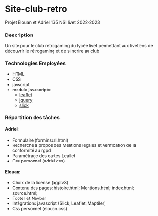 # Site-club-retro
Projet Elouan et Adriel 1G5 NSI livet 2022-2023

### Description
Un site pour le club retrogaming du lycée livet permettant aux livetiens de découvrir le rétrogaming et de s'incrire au club

### Technologies Employées
* HTML
* CSS
* javscript
* module javascripts:
  * [leaflet](https://leafletjs.com/)
  * [jquery](https://jquery.com/)
  * [slick](https://kenwheeler.github.io/slick/)

### Répartition des tâches
#### Adriel:
* Formulaire (forminscri.html)
* Recherche à propos des Mentions légales et vérification de la conformité au rgpd
* Paramétrage des cartes Leaflet
* Css personnel (adriel.css)
#### Elouan:
* Choix de la license (agplv3)
* Contenu des pages: histoire.html; Mentions.html; index.html; source.html;
* Footer et Navbar
* Intégrations javascript (Slick, Leaflet, Maptiler)
* Css personnel (elouan.css)
